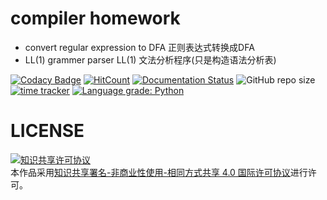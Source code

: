 # compiler homework

-   convert regular expression to DFA 正则表达式转换成DFA
-   LL(1) grammer parser LL(1) 文法分析程序(只是构造语法分析表)

[![Codacy Badge](https://api.codacy.com/project/badge/Grade/d1ba4811fe714735a88dd3930ecf3575)](https://app.codacy.com/gh/chenboshuo/compilers_homework?utm_source=github.com&utm_medium=referral&utm_content=chenboshuo/compilers_homework&utm_campaign=Badge_Grade)
[![HitCount](http://hits.dwyl.com/chenboshuo/compilers_homeworks.svg)](http://hits.dwyl.com/chenboshuo/compilers_homeworks)
[![Documentation Status](https://readthedocs.org/projects/compilers-homework/badge/?version=latest)](https://compilers-homework.readthedocs.io/en/latest/?badge=latest)
![GitHub repo size](https://img.shields.io/github/repo-size/chenboshuo/compilers_homework.svg)
[![time tracker](https://wakatime.com/badge/github/chenboshuo/compilers_homework.svg)](https://wakatime.com/badge/github/chenboshuo/compilers_homework)
[![Language grade: Python](https://img.shields.io/lgtm/grade/python/g/chenboshuo/compilers_homework.svg?logo=lgtm&logoWidth=18)](https://lgtm.com/projects/g/chenboshuo/compilers_homework/context:python)

# LICENSE
<a rel="license" href="http://creativecommons.org/licenses/by-nc-sa/4.0/"><img alt="知识共享许可协议" style="border-width:0" src="https://i.creativecommons.org/l/by-nc-sa/4.0/88x31.png" /></a><br />本作品采用<a rel="license" href="http://creativecommons.org/licenses/by-nc-sa/4.0/">知识共享署名-非商业性使用-相同方式共享 4.0 国际许可协议</a>进行许可。
